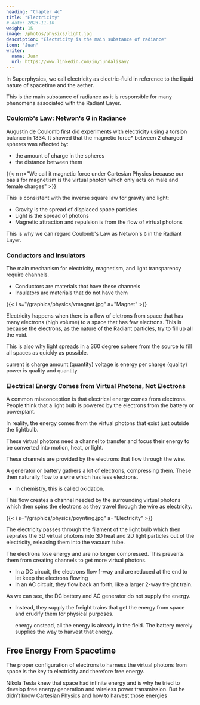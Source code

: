 ```yaml
---
heading: "Chapter 4c"
title: "Electricity"
# date: 2023-11-10
weight: 15
image: /photos/physics/light.jpg
description: "Electricity is the main substance of radiance"
icon: "Juan"
writer:
  name: Juan
  url: https://www.linkedin.com/in/jundalisay/
---
```



In Superphysics, we call electricity as electric-fluid in reference to the liquid nature of spacetime and the aether.

This is the main substance of radiance as it is responsible for many phenomena associated with the Radiant Layer.


### Coulomb's Law: Netwon's G in Radiance

Augustin de Coulomb first did experiments with electricity using a torsion balance in 1834. It showed that the magnetic force* between 2 charged spheres was affected by:
- the amount of charge in the spheres
- the distance between them 

{{< n n="We call it magnetic force under Cartesian Physics because our basis for magnetism is the virtual photon which only acts on male and female charges" >}}

This is consistent with the inverse square law for gravity and light:
- Gravity is the spread of displaced space particles
- Light is the spread of photons
- Magnetic attraction and repulsion is from the flow of virtual photons 

This is why we can regard Coulomb's Law as Netwon's `G` in the Radiant Layer.


### Conductors and Insulators

The main mechanism for electricity, magnetism, and light transparency require channels.
- Conductors are materials that have these channels
- Insulators are materials that do not have them

{{< i s="/graphics/physics/vmagnet.jpg" a="Magnet" >}}

Electricity happens when there is a flow of eletrons from space that has many electrons (high volume) to a space that has few electrons. This is because the electrons, as the nature of the Radiant particles, try to fill up all the void. 

This is also why light spreads in a 360 degree sphere from the source to fill all spaces as quickly as possible.  

current is charge amount (quantity)
voltage is energy per charge (quality)
power is quality and quantity 



### Electrical Energy Comes from Virtual Photons, Not Electrons

A common misconception is that electrical energy comes from electrons. People think that a light bulb is powered by the electrons from the battery or powerplant. 

In reality, the energy comes from the virtual photons that exist just outside the lightbulb. 

These virtual photons need a channel to transfer and focus their energy to be converted into motion, heat, or light.  

These channels are provided by the electrons that flow through the wire. 

A generator or battery gathers a lot of electrons, compressing them. These then naturally flow to a wire which has less electrons. 
- In chemistry, this is called oxidation.


This flow creates a channel needed by the surrounding virtual photons which then spins the electrons as they travel through the wire as electricity. 

{{< i s="/graphics/physics/poynting.jpg" a="Electricity" >}}



The electricity passes through the filament of the light bulb which then seprates the 3D virtual photons into 3D heat and 2D light particles out of the electricity, releasing them into the vacuum tube. 

The electrons lose energy and are no longer compressed. This prevents them from creating channels to get more virtual photons. 
- In a DC circuit, the electrons flow 1-way and are reduced at the end to let keep the electrons flowing
- In an AC circuit, they flow back an forth, like a larger 2-way freight train.    

As we can see, the DC battery and AC generator do not supply the energy. 
- Instead, they supply the freight trains that get the energy from space and crudify them for physical purposes. 

  energy onstead, all the energy is already in the field. The battery merely supplies the way to harvest that energy.


## Free Energy From Spacetime

The proper configuration of electrons to harness the virtual photons from space is the key to electricity and therefore free energy. 

Nikola Tesla knew that space had infinite energy and is why he tried to develop free energy generation and wireless power transmission. But he didn’t know Cartesian Physics and how to harvest those energies

<!-- - Electrical interactions
- Electric Field and Field Lines
- Gauss Law  -->
